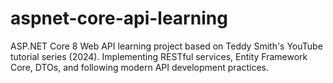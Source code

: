 # aspnet-core-api-learning
ASP.NET Core 8 Web API learning project based on Teddy Smith's YouTube tutorial series (2024). Implementing RESTful services, Entity Framework Core, DTOs, and following modern API development practices.
